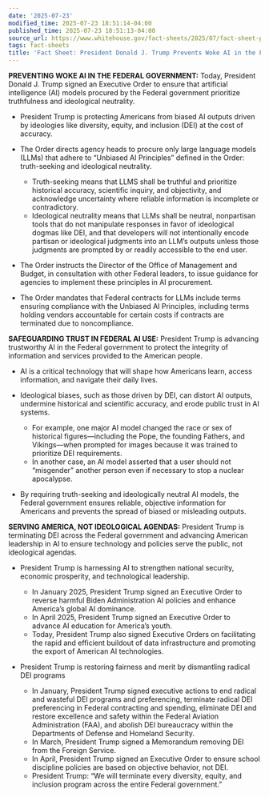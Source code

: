 ```yaml
---
date: '2025-07-23'
modified_time: 2025-07-23 18:51:14-04:00
published_time: 2025-07-23 18:51:13-04:00
source_url: https://www.whitehouse.gov/fact-sheets/2025/07/fact-sheet-president-donald-j-trump-prevents-woke-ai-in-the-federal-government/
tags: fact-sheets
title: 'Fact Sheet: President Donald J. Trump Prevents Woke AI in the Federal Government'
---
```

 
**PREVENTING WOKE AI IN THE FEDERAL GOVERNMENT:** Today, President
Donald J. Trump signed an Executive Order to ensure that artificial
intelligence (AI) models procured by the Federal government prioritize
truthfulness and ideological neutrality.

-   President Trump is protecting Americans from biased AI outputs
    driven by ideologies like diversity, equity, and inclusion (DEI) at
    the cost of accuracy.
-   The Order directs agency heads to procure only large language models
    (LLMs) that adhere to “Unbiased AI Principles” defined in the Order:
    truth-seeking and ideological neutrality.
    -   Truth-seeking means that LLMS shall be truthful and prioritize
        historical accuracy, scientific inquiry, and objectivity, and
        acknowledge uncertainty where reliable information is incomplete
        or contradictory.

    <!-- -->

    -   Ideological neutrality means that LLMs shall be neutral,
        nonpartisan tools that do not manipulate responses in favor of
        ideological dogmas like DEI, and that developers will not
        intentionally encode partisan or ideological judgments into an
        LLM’s outputs unless those judgments are prompted by or readily
        accessible to the end user.
-   The Order instructs the Director of the Office of Management and
    Budget, in consultation with other Federal leaders, to issue
    guidance for agencies to implement these principles in AI
    procurement.
-   The Order mandates that Federal contracts for LLMs include terms
    ensuring compliance with the Unbiased AI Principles, including terms
    holding vendors accountable for certain costs if contracts are
    terminated due to noncompliance.

**SAFEGUARDING TRUST IN FEDERAL AI USE:** President Trump is advancing
trustworthy AI in the Federal government to protect the integrity of
information and services provided to the American people.

-   AI is a critical technology that will shape how Americans learn,
    access information, and navigate their daily lives.
-   Ideological biases, such as those driven by DEI, can distort AI
    outputs, undermine historical and scientific accuracy, and erode
    public trust in AI systems.
    -   For example, one major AI model changed the race or sex of
        historical figures—including the Pope, the founding Fathers, and
        Vikings—when prompted for images because it was trained to
        prioritize DEI requirements.

    <!-- -->

    -   In another case, an AI model asserted that a user should not
        “misgender” another person even if necessary to stop a nuclear
        apocalypse.
-   By requiring truth-seeking and ideologically neutral AI models, the
    Federal government ensures reliable, objective information for
    Americans and prevents the spread of biased or misleading outputs.

**SERVING AMERICA, NOT IDEOLOGICAL AGENDAS:** President Trump is
terminating DEI across the Federal government and advancing American
leadership in AI to ensure technology and policies serve the public, not
ideological agendas.

-   President Trump is harnessing AI to strengthen national security,
    economic prosperity, and technological leadership.
    -   In January 2025, President Trump signed an Executive Order to
        reverse harmful Biden Administration AI policies and enhance
        America’s global AI dominance.

    <!-- -->

    -   In April 2025, President Trump signed an Executive Order to
        advance AI education for America’s youth.

    <!-- -->

    -   Today, President Trump also signed Executive Orders on
        facilitating the rapid and efficient buildout of data
        infrastructure and promoting the export of American AI
        technologies.
-   President Trump is restoring fairness and merit by dismantling
    radical DEI programs
    -   In January, President Trump signed executive actions to end
        radical and wasteful DEI programs and preferencing, terminate
        radical DEI preferencing in Federal contracting and spending,
        eliminate DEI and restore excellence and safety within the
        Federal Aviation Administration (FAA), and abolish DEI
        bureaucracy within the Departments of Defense and Homeland
        Security.

    <!-- -->

    -   In March, President Trump signed a Memorandum removing DEI from
        the Foreign Service.

    <!-- -->

    -   In April, President Trump signed an Executive Order to ensure
        school discipline policies are based on objective behavior, not
        DEI.

    <!-- -->

    -   President Trump: “We will terminate every diversity, equity, and
        inclusion program across the entire Federal government.”
